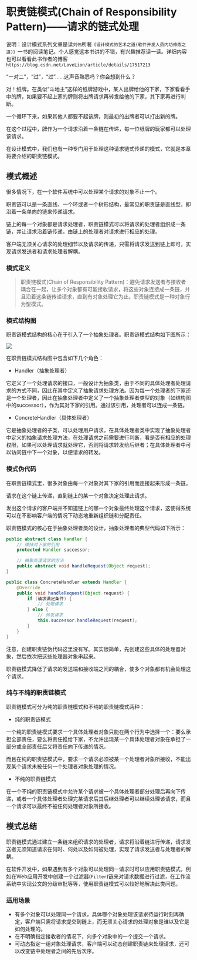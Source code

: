 # 职责链模式(Chain of Responsibility Pattern)——请求的链式处理

说明：设计模式系列文章是读`刘伟`所著`《设计模式的艺术之道(软件开发人员内功修炼之道)》`一书的阅读笔记。个人感觉这本书讲的不错，有兴趣推荐读一读。详细内容也可以看看此书作者的博客`https://blog.csdn.net/LoveLion/article/details/17517213`

“一对二”，“过”，“过”……这声音熟悉吗？你会想到什么？

对！纸牌。在类似“斗地主”这样的纸牌游戏中，某人出牌给他的下家，下家看看手中的牌，如果要不起上家的牌则将出牌请求再转发给他的下家，其下家再进行判断。

一个循环下来，如果其他人都要不起该牌，则最初的出牌者可以打出新的牌。

在这个过程中，牌作为一个请求沿着一条链在传递，每一位纸牌的玩家都可以处理该请求。

在设计模式中，我们也有一种专门用于处理这种请求链式传递的模式，它就是本章将要介绍的职责链模式。

## 模式概述

很多情况下，在一个软件系统中可以处理某个请求的对象不止一个。

职责链可以是一条直线、一个环或者一个树形结构，最常见的职责链是直线型，即沿着一条单向的链来传递请求。

链上的每一个对象都是请求处理者，职责链模式可以将请求的处理者组织成一条链，并让请求沿着链传递，由链上的处理者对请求进行相应的处理。

客户端无须关心请求的处理细节以及请求的传递，只需将请求发送到链上即可，实现请求发送者和请求处理者解耦。

### 模式定义

> 职责链模式(Chain of Responsibility  Pattern)：避免请求发送者与接收者耦合在一起，让多个对象都有可能接收请求，将这些对象连接成一条链，并且沿着这条链传递请求，直到有对象处理它为止。职责链模式是一种对象行为型模式。

### 模式结构图

职责链模式结构的核心在于引入了一个抽象处理者。职责链模式结构如下图所示：

![](https://img2020.cnblogs.com/blog/1546632/202111/1546632-20211101153436048-527226444.png)

在职责链模式结构图中包含如下几个角色：

- Handler（抽象处理者）
  
它定义了一个处理请求的接口，一般设计为抽象类，由于不同的具体处理者处理请求的方式不同，因此在其中定义了抽象请求处理方法。因为每一个处理者的下家还是一个处理者，因此在抽象处理者中定义了一个抽象处理者类型的对象（如结构图中的successor），作为其对下家的引用。通过该引用，处理者可以连成一条链。

- ConcreteHandler（具体处理者）

它是抽象处理者的子类，可以处理用户请求，在具体处理者类中实现了抽象处理者中定义的抽象请求处理方法，在处理请求之前需要进行判断，看是否有相应的处理权限，如果可以处理请求就处理它，否则将请求转发给后继者；在具体处理者中可以访问链中下一个对象，以便请求的转发。

### 模式伪代码

在职责链模式里，很多对象由每一个对象对其下家的引用而连接起来形成一条链。

请求在这个链上传递，直到链上的某一个对象决定处理此请求。

发出这个请求的客户端并不知道链上的哪一个对象最终处理这个请求，这使得系统可以在不影响客户端的情况下动态地重新组织链和分配责任。

职责链模式的核心在于抽象处理者类的设计，抽象处理者的典型代码如下所示：
```java
public abstract class Handler {
    // 维持对下家的引用
    protected Handler successor;

    // 抽象处理请求的方法
    public abstract void handleRequest(Object request);
}

public class ConcreteHandler extends Handler {
    @Override
    public void handleRequest(Object request) {
        if (请求满足条件) {
            // 处理请求
        } else {
            // 转发请求
            this.successor.handleRequest(request);
        }
    }
}
```

注意，创建职责链伪代码这里没有写。其实很简单，先创建这些具体的处理器对象，然后依次把这些处理器对象串起来。

职责链模式降低了请求的发送端和接收端之间的耦合，使多个对象都有机会处理这个请求。

### 纯与不纯的职责链模式

职责链模式可分为纯的职责链模式和不纯的职责链模式两种：

- 纯的职责链模式

一个纯的职责链模式要求一个具体处理者对象只能在两个行为中选择一个：要么承担全部责任，要么将责任推给下家，不允许出现某一个具体处理者对象在承担了一部分或全部责任后又将责任向下传递的情况。

而且在纯的职责链模式中，要求一个请求必须被某一个处理者对象所接收，不能出现某个请求未被任何一个处理者对象处理的情况。

- 不纯的职责链模式

在一个不纯的职责链模式中允许某个请求被一个具体处理者部分处理后再向下传递，或者一个具体处理者处理完某请求后其后继处理者可以继续处理该请求，而且一个请求可以最终不被任何处理者对象所接收。


## 模式总结

职责链模式通过建立一条链来组织请求的处理者，请求将沿着链进行传递，请求发送者无须知道请求在何时、何处以及如何被处理，实现了请求发送者与处理者的解耦。

在软件开发中，如果遇到有多个对象可以处理同一请求时可以应用职责链模式，例如在Web应用开发中创建一个过滤器(`Filter`)链来对请求数据进行过滤，在工作流系统中实现公文的分级审批等等，使用职责链模式可以较好地解决此类问题。

### 适用场景

- 有多个对象可以处理同一个请求，具体哪个对象处理该请求待运行时刻再确定，客户端只需将请求提交到链上，而无须关心请求的处理对象是谁以及它是如何处理的。
- 在不明确指定接收者的情况下，向多个对象中的一个提交一个请求。
- 可动态指定一组对象处理请求，客户端可以动态创建职责链来处理请求，还可以改变链中处理者之间的先后次序。
